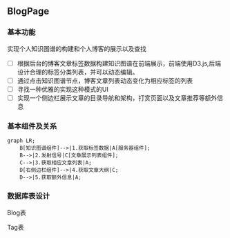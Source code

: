 ## BlogPage
### 基本功能
实现个人知识图谱的构建和个人博客的展示以及查找
- [ ] 根据后台的博客文章标签数据构建知识图谱在前端展示，前端使用D3.js,后端设计合理的标签分类列表，并可以动态编辑。
- [ ] 通过点击知识图谱节点，博客文章列表动态变化为相应标签的列表
- [ ] 寻找一种优雅的实现这种模式的UI
- [ ] 实现一个侧边栏展示文章的目录导航和架构，打赏页面以及文章推荐等额外信息

### 基本组件及关系

```mermaid
graph LR;
    B[知识图谱组件]-->|1.获取标签数据|A[服务器组件];
    B-->|2.发射信号|C[文章展示列表组件];
    C-->|3.获取相应文章列表|A;
    D[右侧边栏组件]-->|4.获取文章大纲|C;
    D-->|5.获取额外信息|A;
```


### 数据库表设计

Blog表

Tag表





